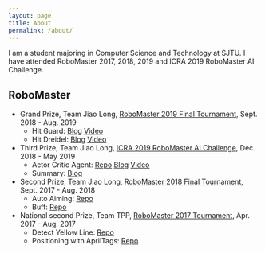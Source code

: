 ```yaml
---
layout: page
title: About
permalink: /about/
---
```


I am a student majoring in Computer Science and Technology at SJTU.  I have attended RoboMaster 2017, 2018, 2019 and ICRA 2019 RoboMaster AI Challenge.

## RoboMaster

- Grand Prize, Team Jiao Long, [RoboMaster 2019 Final Tournament](https://www.robomaster.com/en-US/resource/pages/1035?type=announcementSub), Sept. 2018 - Aug. 2019
  - Hit Guard: [Blog](https://jachinshen.github.io/robomaster/2019/09/09/RoboMaster-2019-%E5%8F%8D%E5%93%A8%E5%85%B5.html) [Video](https://youtu.be/Z5r0unvuuJo)
  - Hit Dreidel: [Blog](https://jachinshen.github.io/robomaster/2019/09/10/RoboMaster-2019-%E5%8F%8D%E5%B0%8F%E9%99%80%E8%9E%BA.html) [Video](https://youtu.be/NKwQoz0VLFk)
- Third Prize, Team Jiao Long, [ICRA 2019 RoboMaster AI Challenge](https://www.robomaster.com/en-US/resource/pages/1027?type=announcementSub), Dec. 2018 - May 2019
  - Actor Critic Agent: [Repo](https://github.com/JachinShen/supreme-invention) [Blog](https://jachinshen.github.io/robomaster/2019/09/23/ICRA-2019-RoboMaster-AI-Challenge-%E7%AD%96%E7%95%A5%E6%96%B9%E6%A1%88.html) [Video](https://youtu.be/pTiAzl6hWXM)
  - Summary: [Blog](https://jachinshen.github.io/robomaster/2019/09/09/ICRA-2019-RoboMaster-AI-Challenge.html)
- Second Prize, Team Jiao Long, [RoboMaster 2018 Final Tournament](https://www.robomaster.com/en-US/resource/pages/872?type=announcementSub), Sept. 2017 - Aug. 2018
  - Auto Aiming: [Repo](https://github.com/JachinShen/test4)
  - Buff: [Repo](https://github.com/JachinShen/BIG-little-buff)
- National second Prize, Team TPP, [RoboMaster 2017 Tournament](https://www.robomaster.com/en-US/resource/pages/709?type=announcementSub), Apr. 2017 - Aug. 2017
  - Detect Yellow Line: [Repo](https://github.com/JachinShen/calculate-yellow-line)
  - Positioning with AprilTags: [Repo](https://github.com/JachinShen/Apriltags-Position)